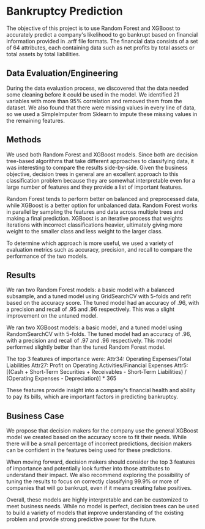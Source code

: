# Bankruptcy Prediction
The objective of this project is to use Random Forest and XGBoost to accurately predict a company's likelihood to go bankrupt based on financial information provided in .arff file formats. The financial data consists of a set of 64 attributes, each containing data such as net profits by total assets or total assets by total liabilities.

## Data Evaluation/Engineering
During the data evaluation process, we discovered that the data needed some cleaning before it could be used in the model. We identified 21 variables with more than 95% correlation and removed them from the dataset. We also found that there were missing values in every line of data, so we used a SimpleImputer from Sklearn to impute these missing values in the remaining features.

## Methods
We used both Random Forest and XGBoost models. Since both are decision tree-based algorithms that take different approaches to classifying data, it was interesting to compare the results side-by-side. Given the business objective, decision trees in general are an excellent approach to this classification problem because they are somewhat interpretable even for a large number of features and they provide a list of important features. 

Random Forest tends to perform better on balanced and preprocessed data, while XGBoost is a better option for unbalanced data. Random Forest works in parallel by sampling the features and data across multiple trees and making a final prediction. XGBoost is an iterative process that weights iterations with incorrect classifications heavier, ultimately giving more weight to the smaller class and less weight to the larger class.

To determine which approach is more useful, we used a variety of evaluation metrics such as accuracy, precision, and recall to compare the performance of the two models.

## Results
We ran two Random Forest models: a basic model with a balanced subsample, and a tuned model using GridSearchCV with 5-folds and refit based on the accuracy score. The tuned model had an accuracy of .96, with a precision and recall of .95 and .96 respectively. This was a slight improvement on the untuned model.

We ran two XGBoost models: a basic model, and a tuned model using RandomSearchCV with 5-folds. The tuned model had an accuracy of .96, with a precision and recall of .97 and .96 respectively. This model performed slightly better than the tuned Random Forest model.

The top 3 features of importance were:
Attr34: Operating Expenses/Total Liabilities
Attr27: Profit on Operating Activities/Financial Expenses
Attr5: [(Cash + Short-Term Securities + Receivables - Short-Term Liabilities) / (Operating Expenses - Depreciation)] * 365

These features provide insight into a company's financial health and ability to pay its bills, which are important factors in predicting bankruptcy.

## Business Case
We propose that decision makers for the company use the general XGBoost model we created based on the accuracy score to fit their needs. While there will be a small percentage of incorrect predictions, decision makers can be confident in the features being used for these predictions.

When moving forward, decision makers should consider the top 3 features of importance and potentially look further into those attributes to understand their impact. We also recommend exploring the possibility of tuning the results to focus on correctly classifying 99.9% or more of companies that will go bankrupt, even if it means creating false positives.

Overall, these models are highly interpretable and can be customized to meet business needs. While no model is perfect, decision trees can be used to build a variety of models that improve understanding of the existing problem and provide strong predictive power for the future.